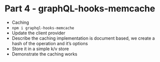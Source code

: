 # Part 4 - graphQL-hooks-memcache

- Caching
- `npm i graphql-hooks-memcache`
- Update the client provider
- Describe the caching implementation is document based, we create a hash of the operation and it’s options
- Store it in a simple k/v store
- Demonstrate the caching works
